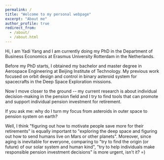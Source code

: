 ```yaml
---
permalink: /
title: "Welcome to my personal webpage"
excerpt: "About me"
author_profile: true
redirect_from: 
  - /about/
  - /about.html
---
```


Hi, I am Yadi Yang and I am currently doing my PhD in the Department of Business Economics at Erasmus University Rotterdam in the Netherlands. 

Before my PhD starts, I obtained my bachelor and master degree in Aerospace Engineering at Beijing Institute of Technology. My previous work focused on orbit design and control in binary asteroid system for spacecrafts in the Deep Space Exploration missions.

Now I move closer to the ground -- my current research is about individual decision-making in the pension field and I try to find tools that can promote and support individual pension investment for retirement. 

If you ask me: why do I turn my focus from asteroids in outer space to pension system on earth? 

Well, I think "figuring out how to motivate people save more for their retirements" is equally important to "exploring the deep space and figuring out how to send humans live on Mars or other planets".  Moreover, since aging is inevitable for everyone, comparing to "try to find the origin (or future) of our solar system and human kind", "try to help individuals make responsible pension investment decisions" is more urgent, isn't it? =)




